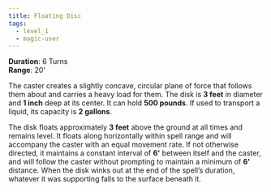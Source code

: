 ```yaml
---
title: Floating Disc
tags:
  - level_1
  - magic-user
---
```

**Duration**: 6 Turns  
**Range**: 20' 

The caster creates a slightly concave, circular plane of force that follows them about and carries a heavy load for them. The disk is **3 feet** in diameter and **1 inch** deep at its center. It can hold **500 pounds**. If used to transport a liquid, its capacity is **2 gallons**.  

The disk floats approximately **3 feet** above the ground at all times and remains level. It floats along horizontally within spell range and will accompany the caster with an equal movement rate. If not otherwise directed, it maintains a constant interval of **6'** between itself and the caster, and will follow the caster without prompting to maintain a minimum of **6'** distance. When the disk winks out at the end of the spell’s duration, whatever it was supporting falls to the surface beneath it.
